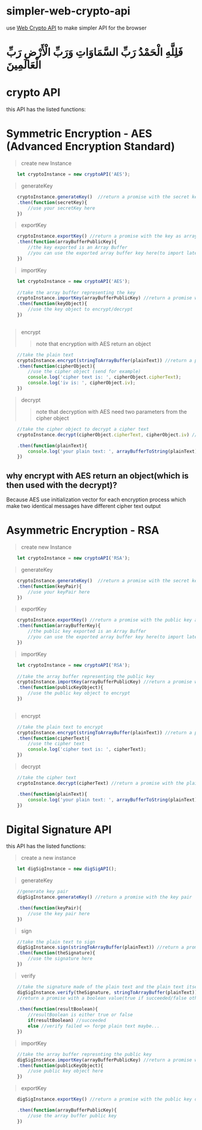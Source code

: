 # simpler-web-crypto-api

use <a href="https://www.w3.org/TR/WebCryptoAPI/">Web Crypto API</a> to make simpler API for the browser

#
# فَلِلَّهِ الْحَمْدُ رَبِّ السَّمَاوَاتِ وَرَبِّ الْأَرْضِ رَبِّ الْعَالَمِينَ


# crypto API
this API has the listed functions:


#
# Symmetric Encryption - AES (Advanced Encryption Standard)

>create new Instance
```js
    let cryptoInstance = new cryptoAPI('AES');
```

>generateKey
```js
    cryptoInstance.generateKey()  //return a promise with the secret key
    .then(function(secretKey){
        //use your secretKey here
    })
```

>exportKey
```js
    cryptoInstance.exportKey() //return a promise with the key as array buffer representing the public key
    .then(function(arrayBufferPublicKey){
        //the key exported is an Array Buffer
        //you can use the exported array buffer key here(to import later for example)
    })

```
>importKey
```js
    let cryptoInstance = new cryptoAPI('AES');
    
    //take the array buffer representing the key
    cryptoInstance.importKey(arrayBufferPublicKey) //return a promise with the key object
    .then(function(keyObject){
        //use the key object to encrypt/decrypt
    })
                
```

>encrypt
>>note that encryption with AES return an object
```js
    //take the plain text
    cryptoInstance.encrypt(stringToArrayBuffer(plainText)) //return a promise with the cipher object
    .then(function(cipherObject){
        //use the cipher object (send for example)
        console.log('cipher text is: ', cipherObject.cipherText);
        console.log('iv is: ', cipherObject.iv);
    })
```

>decrypt
>>note that decryption with AES need two parameters from the cipher object
```js
    //take the cipher object to decrypt a cipher text
    cryptoInstance.decrypt(cipherObject.cipherText, cipherObject.iv) //return a promise with the plain text

    .then(function(plainText){
        console.log('your plain text: ', arrayBufferToString(plainText));
    })
```

## why encrypt with AES return an object(which is then used with the decrypt)?
Because AES use initialization vector for each encryption process which make two identical
messages have different cipher text output




#
# Asymmetric Encryption - RSA

>create new Instance
```js
    let cryptoInstance = new cryptoAPI('RSA');
```

>generateKey
```js
    cryptoInstance.generateKey()  //return a promise with the secret key
    .then(function(keyPair){
        //use your keyPair here
    })
```

>exportKey
```js
    cryptoInstance.exportKey() //return a promise with the public key as array buffer
    .then(function(arrayBufferKey){
        //the public key exported is an Array Buffer
        //you can use the exported array buffer key here(to import later for example)
    })

```
>importKey
```js
    let cryptoInstance = new cryptoAPI('RSA');
    
    //take the array buffer representing the public key
    cryptoInstance.importKey(arrayBufferPublicKey) //return a promise with the public key object
    .then(function(publicKeyObject){
        //use the public key object to encrypt
    })
                
```

>encrypt
```js
    //take the plain text to encrypt
    cryptoInstance.encrypt(stringToArrayBuffer(plainText)) //return a promise with the cipher text
    .then(function(cipherText){
        //use the cipher text
        console.log('cipher text is: ', cipherText);
    })
```

>decrypt
```js
    //take the cipher text
    cryptoInstance.decrypt(cipherText) //return a promise with the plain text

    .then(function(plainText){
        console.log('your plain text: ', arrayBufferToString(plainText));
    })
```
#

# Digital Signature API
this API has the listed functions:

>create a new instance
```js
    let digSigInstance = new digSigAPI();

```

>generateKey
```js
    //generate key pair
    digSigInstance.generateKey() //return a promise with the key pair

    .then(function(keyPair){
        //use the key pair here
    })
```

>sign
```js
    //take the plain text to sign
    digSigInstance.sign(stringToArrayBuffer(plainText)) //return a promise with the signature
    .then(function(theSignature){
        //use the signature here
    })
```

>verify
```js
    //take the signature made of the plain text and the plain text itself
    digSigInstance.verify(theSignature, stringToArrayBuffer(plainText))
    //return a promise with a boolean value(true if succeeded/false otherwise)
    
    .then(function(resultBoolean){
        //resultBoolean is either true or false
        if(resultBoolean) //succeeded
        else //verify failed => forge plain text maybe...
    })
```

>importKey
```js
    //take the array buffer represnting the public key
    digSigInstance.importKey(arrayBufferPublicKey) //return a promise with the public key object
    .then(function(publicKeyObject){
        //use public key object here
    })
```

>exportKey
```js
    digSigInstance.exportKey() //return a promise with the public key object

    .then(function(arrayBufferPublicKey){
        //use the array buffer public key
    })  
```
#